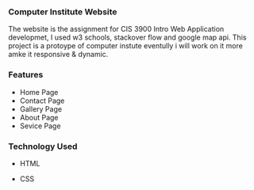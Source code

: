### Computer Institute Website
The website is the assignment for CIS 3900 Intro Web Application developmet, I used w3 schools, stackover flow and google map api. 
This project is a protoype of  computer instute  eventully i will work on it more amke it responsive & dynamic.

### Features
- Home Page
- Contact Page
- Gallery Page
- About Page
- Sevice Page

### Technology Used
- HTML

- CSS

